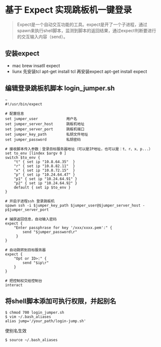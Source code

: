 # 基于 Expect 实现跳板机一键登录
> Expect是一个自动交互功能的工具。expect是开了一个子进程，通过spawn来执行shell脚本，监测到脚本的返回结果，通过expect判断要进行的交互输入内容（send）。

## 安装expect 
- mac brew insatll expect
- liunx 先安装tcl apt-get install tcl 再安装expect apt-get install expect

## 编辑登录跳板机脚本 login_jumper.sh
```shell
~
#!/usr/bin/expect

# 配置信息
set jumper_user             用户名
set jumper_server_host      跳板机地址 
set jumper_server_port      跳板机端口
set jumper_key_path         私钥文件地址
set jumper_password         私钥密码

# 接收脚本传入参数：登录目标服务器地址（可以是IP地址，也可以是：t、r、x、p...）
set to_env [lindex $argv 0 ]
switch $to_env {
    "t" { set ip "10.8.64.35"  }
    "r" { set ip "10.8.82.11"  }
    "x" { set ip "10.8.72.15"  }
    "p" { set ip "10.24.64.47" }
    "p1" { set ip "10.24.64.91" }
    "p2" { set ip "10.24.64.92" }
    default { set ip $to_env }
}

# 开启子进程ssh 登录跳板机
spawn ssh -i $jumper_key_path $jumper_user@$jumper_server_host -p$jumper_server_port

# 捕获返回信息，自动输入密码
expect {
    "Enter passphrase for key '/xxx/xxxx.pem':" {
        send "$jumper_password\r"
     }
}

# 自动跳转到目标服务器
expect {
    "Opt or ID>:" {
        send "$ip\r"
    }
}

# 把控制权交给控制台
interact
```
## 将shell脚本添加可执行权限，并起别名
```
$ chmod 700 login_jumper.sh 
$ vim ~/.bash_aliases
alias jump='/your_path/login-jump.sh'
```
使别名生效
```
$ source ~/.bash_aliases
```





